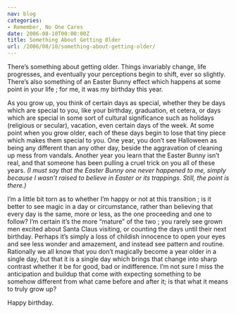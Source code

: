 ```yaml
---
nav: blog
categories:
- Remember, No One Cares
date: 2006-08-10T00:00:00Z
title: Something About Getting Older
url: /2006/08/10/something-about-getting-older/
---
```


There’s something about getting older. Things invariably change, life progresses, and eventually your perceptions begin to shift, ever so slightly. There’s also something of an Easter Bunny effect which happens at some point in your life ; for me, it was my birthday this year.

As you grow up, you think of certain days as special, whether they be days which are special to you, like your birthday, graduation, et cetera, or days which are special in some sort of cultural significance such as holidays (religious or secular), vacation, even certain days of the week. At some point when you grow older, each of these days begin to lose that tiny piece which makes them special to you. One year, you don’t see Halloween as being any different than any other day, beside the aggravation of cleaning up mess from vandals. Another year you learn that the Easter Bunny isn’t real, and that someone has been pulling a cruel trick on you all of these years. _(I must say that the Easter Bunny one never happened to me, simply because I wasn’t raised to believe in Easter or its trappings. Still, the point is there.)_

I’m a little bit torn as to whether I’m happy or not at this transition ; is it better to see magic in a day or circumstance, rather than believing that every day is the same, more or less, as the one proceeding and one to follow? I’m certain it’s the more “mature” of the two ; you rarely see grown men excited about Santa Claus visiting, or counting the days until their next birthday. Perhaps it’s simply a loss of childish innocence to open your eyes and see less wonder and amazement, and instead see pattern and routine. Rationally we all know that you don’t magically become a year older in a single day, but that it is a single day which brings that change into sharp contrast whether it be for good, bad or indifference. I’m not sure I miss the anticipation and buildup that come with expecting something to be somehow different from what came before and after it; is that what it means to truly grow up?

Happy birthday.
